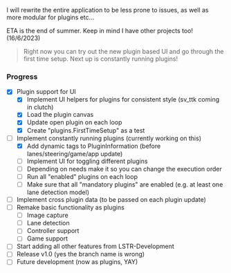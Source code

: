 I will rewrite the entire application to be less prone to issues, as well as more modular for plugins etc...

ETA is the end of summer. Keep in mind I have other projects too! (16/6/2023)

> Right now you can try out the new plugin based UI and go through the first time setup. Next up is constantly running plugins!

### Progress

- [x] Plugin support for UI
  - [x] Implement UI helpers for plugins for consistent style (sv_ttk coming in clutch)
  - [x] Load the plugin canvas
  - [x] Update open plugin on each loop
  - [x] Create "plugins.FirstTimeSetup" as a test
- [ ] Implement constantly running plugins (currently working on this)
  - [x] Add dynamic tags to PluginInformation (before lanes/steering/game/app update)
  - [ ] Implement UI for toggling different plugins
  - [ ] Depending on needs make it so you can change the execution order
  - [ ] Run all "enabled" plugins on each loop
  - [ ] Make sure that all "mandatory plugins" are enabled (e.g. at least one lane detection model)
- [ ] Implement cross plugin data (to be passed on each plugin update)
- [ ] Remake basic functionality as plugins
  - [ ] Image capture
  - [ ] Lane detection
  - [ ] Controller support
  - [ ] Game support
- [ ] Start adding all other features from LSTR-Development
- [ ] Release v1.0 (yes the branch name is wrong)
- [ ] Future development (now as plugins, YAY)

